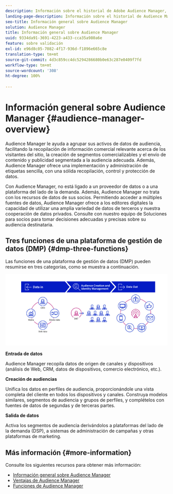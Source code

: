 ```yaml
---
description: Información sobre el historial de Adobe Audience Manager, los tipos de datos recopilados, la segmentación, el sistema de informes, etc.
landing-page-description: Información sobre el historial de Audience Manager, los tipos de datos recopilados, la segmentación, la creación de informes, etc.
seo-title: Información general sobre Audience Manager
solution: Audience Manager
title: Información general sobre Audience Manager
uuid: 9334da91-3691-4223-a433-cca35a980a6e
feature: sobre validación
exl-id: e96d8c05-7082-4f17-936d-f1896e665c8e
translation-type: tm+mt
source-git-commit: 4d3c859cc4dc5294286680b0e63c287e0409f7fd
workflow-type: tm+mt
source-wordcount: '308'
ht-degree: 100%

---
```


# Información general sobre Audience Manager {#audience-manager-overview}

Audience Manager le ayuda a agrupar sus activos de datos de audiencia, facilitando la recopilación de información comercial relevante acerca de los visitantes del sitio, la creación de segmentos comercializables y el envío de contenido y publicidad segmentada a la audiencia adecuada. Además, Audience Manager ofrece una implementación y administración de etiquetas sencilla, con una sólida recopilación, control y protección de datos.

Con Audience Manager, no está ligado a un proveedor de datos o a una plataforma del lado de la demanda. Además, Audience Manager no trata con los recursos de datos de sus socios. Permitiendo acceder a múltiples fuentes de datos, Audience Manager ofrece a los editores digitales la capacidad de utilizar una amplia variedad de datos de terceros y nuestra cooperación de datos privados. Consulte con nuestro equipo de Soluciones para socios para tomar decisiones adecuadas y precisas sobre su audiencia destinataria.

## Tres funciones de una plataforma de gestión de datos (DMP) {#dmp-three-functions}

Las funciones de una plataforma de gestión de datos (DMP) pueden resumirse en tres categorías, como se muestra a continuación.

![Imagen de tres funciones DMP: entrada de datos, creación de audiencias, salida de datos](/help/using/overview/assets/dmp-functions.png)

**Entrada de datos**

Audience Manager recopila datos de origen de canales y dispositivos (análisis de Web, CRM, datos de dispositivos, comercio electrónico, etc.).

**Creación de audiencias**

Unifica los datos en perfiles de audiencia, proporcionándole una vista completa del cliente en todos los dispositivos y canales. Construya modelos similares, segmentos de audiencia y grupos de perfiles, y complételos con fuentes de datos de segundas y de terceras partes.

**Salida de datos**

Activa los segmentos de audiencia derivándolos a plataformas del lado de la demanda (DSP), a sistemas de administración de campañas y otras plataformas de marketing.

## Más información {#more-information}

Consulte los siguientes recursos para obtener más información:
* [Información general sobre Audience Manager](https://www.adobe.com/es/analytics/audience-manager.html)
* [Ventajas de Audience Manager](https://www.adobe.com/es/analytics/audience-manager/benefits.html)
* [Funciones de Audience Manager](https://www.adobe.com/es/analytics/audience-manager/features.html)


<!--

## History and Background {#history-and-background}

Audience Manager started as Demdex in 2008. It was acquired by Adobe Systems in 2011 and subsequently rebranded as Audience Manager.

## History {#history}

Since 2008, Audience Manager (formerly, [!UICONTROL Demdex]) has been a pioneer in the on-line audience management market. Audience Manager services power dynamic, multi-channel online data strategies. Our platform and services are used by an array of diverse industries from automobiles (AutoTrader), to airlines (American Airlines), and financial services companies (American Express). Audience Manager uses enterprise-level technology to provide the scale, reliability, analytics, and performance to help your business succeed online. Audience Manager integrates with the Adobe Experience Cloud to help you centralize, manage, and take action on your data assets across a growing number of digitally addressable channels.

## Audience Manager and its Data Management Platform (DMP) {#aam-dmp}

Audience Manager helps you manage your data pipeline. Our service is a catalyst that transforms generic users and raw data signals into actual audience segments used for multi-channel marketing efforts. Additionally, Audience Manager provides tools for tag management and audience analytics while simultaneously meeting the privacy and data security needs of clients and consumers.

![](assets/am_overview_80.png)


-->
